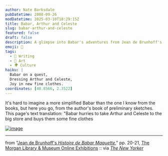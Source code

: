 ```yaml
---
author: Nate Barksdale
pubDatetime: 2008-09-26
modDatetime: 2025-03-10T18:29:15Z
title: Babar, Arthur and Celeste
slug: babar-arthur-and-celeste
featured: false
draft: false
description: A glimpse into Babar's adventures from Jean de Brunhoff's sketches, highlighting the moment he takes Arthur and Celeste shopping.
emoji: 🐘
tags:
  - 📝 Writing
  - 🎨 Art
  - 🌍 Culture
haiku: |
  Babar on a quest,  
  Dressing Arthur and Celeste,  
  Joy in new fine clothes.
coordinates: [48.8566, 2.3522]
---
```


It's hard to imagine a more simplified Babar than the one I know from the books, but here you go, from the author's book of preliminary sketches. This page's text translation: "Babar hurries to take Arthur and Celeste to the big store and buys them some fine clothes

[![image](http://culture-making.com/media/Picture-4.jpg)](http://www.themorgan.org/collections/swf/exhibOnline.asp?id=915)

---

from "[Jean de Brunhoff's _Histoire de Babar Maquette_](http://www.themorgan.org/collections/swf/exhibOnline.asp?id=915)," pp. 20-21, [The Morgan Library & Museum Online Exhibitions](http://www.themorgan.org/collections/swf/exhibOnline.asp?id=915) :: via [_The New Yorker_](http://www.newyorker.com/reporting/2008/09/22/080922fa_fact_gopnik)
